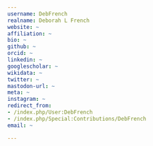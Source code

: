 ```yaml
---
username: DebFrench
realname: Deborah L French
website: ~
affiliation: ~
bio: ~
github: ~
orcid: ~
linkedin: ~
googlescholar: ~
wikidata: ~
twitter: ~
mastodon-url: ~
meta: ~
instagram: ~
redirect_from:
- /index.php/User:DebFrench
- /index.php/Special:Contributions/DebFrench
email: ~

---
```

